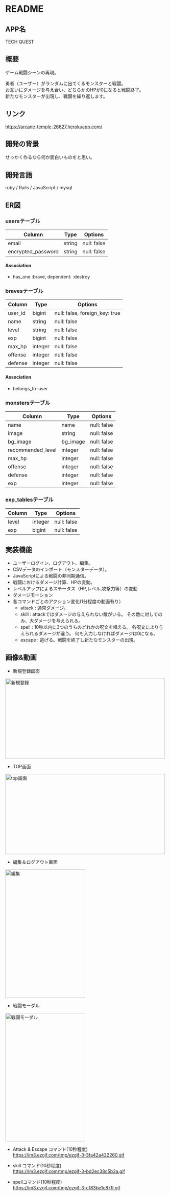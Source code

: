 # README

## APP名
TECH QUEST

## 概要
ゲーム戦闘シーンの再現。

勇者（ユーザー）がランダムに出てくるモンスターと戦闘。  
お互いにダメージを与え合い、どちらかのHPが0になると戦闘終了。  
新たなモンスターが出現し、戦闘を繰り返します。  

## リンク
<https://arcane-temple-26627.herokuapp.com/>

## 開発の背景
せっかく作るなら何か面白いものをと思い。


## 開発言語
ruby / Rails / JavaScript / mysql 

## ER図

### usersテーブル
|Column|Type|Options|
|------|----|-------|
|email|string|null: false|
|encrypted_password|string|null: false|

#### Association
- has_one :brave, dependent: :destroy 

### bravesテーブル
|Column|Type|Options|
|------|----|-------|
|user_id|bigint|null: false, foreign_key: true|
|name|string|null: false|
|level|string|null: false|
|exp|bigint|null: false|
|max_hp|integer|null: false|
|offense|integer|null: false|
|defense|integer|null: false|

#### Association
- belongs_to :user

### monstersテーブル
|Column|Type|Options|
|------|----|-------|
|name|name|null: false|
|image|string|null: false|
|bg_image|bg_image|null: false|
|recommended_level|integer|null: false|
|max_hp|integer|null: false|
|offense|integer|null: false|
|defense|integer|null: false|
|exp|integer|null: false|

### exp_tablesテーブル
|Column|Type|Options|
|------|----|-------|
|level|integer|null: false|
|exp|bigint|null: false|


## 実装機能
- ユーザーログイン、ログアウト、編集。
- CSVデータのインポート（モンスターデータ）。
- JavaScriptによる戦闘の非同期通信。
- 戦闘におけるダメージ計算、HPの変動。
- レベルアップによるステータス（HP,レベル,攻撃力等）の変動
- ダメージモーション
- 各コマンドごとのアクション変化(1分程度の動画有り）
  - attack : 通常ダメージ。
  - skill  : attackではダメージの与えられない敵がいる。
             その敵に対してのみ、大ダメージを与えられる。
  - spell  : 10秒以内に3つのうちのどれかの呪文を唱える。
             各呪文により与えられるダメージが違う。
             何も入力しなければダメージは0になる。
  - escape : 逃げる。戦闘を終了し新たなモンスターの出現。

## 画像&動画

- 新規登録画面  
<img width="500" height= "250" alt="新規登録" src="https://user-images.githubusercontent.com/61145164/77872302-9424aa80-7281-11ea-9fe5-5131943411f6.png">

- TOP画面
<img width="500" height= "250" alt="top画面" src="https://user-images.githubusercontent.com/61145164/77872525-22009580-7282-11ea-9767-60b9e85657d0.png">

- 編集＆ログアウト画面
<img width="250" height= "400" alt="編集" src="https://user-images.githubusercontent.com/61145164/77873217-4f4e4300-7284-11ea-8b2f-eba360df6491.png">

- 戦闘モーダル
<img width="250" height= "400" alt="戦闘モーダル" src="https://user-images.githubusercontent.com/61145164/77872557-3e043700-7282-11ea-8a4d-bab7c0f58ff9.png">


- Attack & Escape コマンド(10秒程度)  
<https://im3.ezgif.com/tmp/ezgif-3-3fa42a422260.gif>

- skill コマンド(10秒程度)  
<https://im3.ezgif.com/tmp/ezgif-3-bd2ec38c5b3a.gif>

- spellコマンド(10秒程度)  
<https://im3.ezgif.com/tmp/ezgif-3-cf83be1c87ff.gif>







